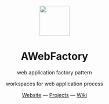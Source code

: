 <p align="center">
<img src="https://awebfactory.com/wp-content/uploads/2021/04/cropped-logo.png" height="83">
</p>

<h1 align="center">
AWebFactory
</h1>

<p align="center">
web application factory pattern
<p>
<p align="center">
workspaces for web application process
<p>

<div align="center">
  <a href="https://awebfactory.com">Website</a> —
  <a href="https://github.com/orgs/awebfactory/projects">Projects</a> —
  <a href="https://github.com/orgs/awebfactory/wiki">Wiki</a>
</div>
<!--
<h3 align="center">
<a href="#"><i>CTA</i></a>
</h3>
-->

